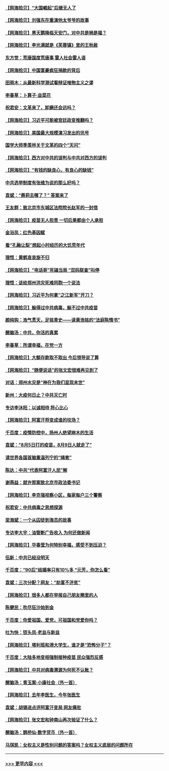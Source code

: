 #### [【网海拾贝】“大国崛起”后继无人了](../pages/nsc993/n13221320.md?t=09101201) 
#### [【网海拾贝】刘强东在重演他太爷爷的故事](../pages/nsc993/n13218844.md?t=09101201) 
#### [【网海拾贝】黑天鹅降临天安门，对中共是祸是福？](../pages/nsc993/n13216283.md?t=09101201) 
#### [【网海拾贝】李光满就是《芙蓉镇》里的王秋赦](../pages/nsc993/n13213872.md?t=09101201) 
#### [东方觉：荒唐国度荒唐事 雷人社会雷人语](../pages/nsc993/n13212849.md?t=09101201) 
#### [【网海拾贝】中国富豪疯狂捐款的背后](../pages/nsc993/n13211297.md?t=09101201) 
#### [田雨木：从最新科学测试看辩证唯物主义之谬](../pages/nsc993/n13210926.md?t=09101201) 
#### [李春草：卜算子·韭菜花](../pages/nsc993/n13209894.md?t=09101201) 
#### [祝君安：文革来了，卸磨还会远吗？](../pages/nsc993/n13209892.md?t=09101201) 
#### [【网海拾贝】习近平可能被宫廷政变推翻吗？](../pages/nsc993/n13209876.md?t=09101201) 
#### [【网海拾贝】美国最大规模演习发出的讯号](../pages/nsc993/n13207637.md?t=09101201) 
#### [国学大师季羡林关于文革的四个“天问”](../pages/nsc993/n13204917.md?t=09101201) 
#### [【网海拾贝】西方对中共的误判与中共对西方的误判](../pages/nsc993/n13204854.md?t=09101201) 
#### [【网海拾贝】“有钱的缺良心，有良心的缺钱”](../pages/nsc993/n13202291.md?t=09101201) 
#### [中共选举制度有张维为说的那么好吗？](../pages/nsc993/n13199399.md?t=09101201) 
#### [袁斌：“蔡莉去哪了？” 答案来了](../pages/nsc993/n13199329.md?t=09101201) 
#### [王友群：致北京市东城区法院院长赵军的一封信](../pages/nsc993/n13198263.md?t=09101201) 
#### [【网海拾贝】疫苗无人担责 一切后果都由个人承担](../pages/nsc993/n13197255.md?t=09101201) 
#### [金浴凤：红色基因赋](../pages/nsc993/n13197155.md?t=09101201) 
#### [看“孔融让梨”想起小时经历的大饥荒年代](../pages/nsc993/n13195778.md?t=09101201) 
#### [理悟：黄鹤哀哀旋不归](../pages/nsc993/n13195355.md?t=09101201) 
#### [【网海拾贝】“电话哥”死磕当局 “双码联查”叫停](../pages/nsc993/n13194888.md?t=09101201) 
#### [理悟：该给郑州洪灾死难同胞一个说法](../pages/nsc993/n13194873.md?t=09101201) 
#### [【网海拾贝】习近平为何拿“之江新军”开刀？](../pages/nsc993/n13193979.md?t=09101201) 
#### [【网海拾贝】躲得过中共病毒，躲不过中共疫苗](../pages/nsc993/n13191479.md?t=09101201) 
#### [颜纯钩﻿：浩气贯天，足铭青史——读黄浩铭的“法庭陈情书”](../pages/nsc993/n13190931.md?t=09101201) 
#### [醒脑汤：中共，你活的真累](../pages/nsc993/n13190907.md?t=09101201) 
#### [李春草：所谓幸福，在党一方](../pages/nsc993/n13190320.md?t=09101201) 
#### [【网海拾贝】大额存款取不取出 今后领导说了算](../pages/nsc993/n13188867.md?t=09101201) 
#### [【网海拾贝】“随便说话”的张文宏很难再见到了](../pages/nsc993/n13188208.md?t=09101201) 
#### [对话：郑州水灾是“神在为我们显现末世”](../pages/nsc993/n13187070.md?t=09101201) 
#### [新州：大疫何日止？中共灭亡时](../pages/nsc993/n13186301.md?t=09101201) 
#### [专访李沐阳：以诚相待 将心比心](../pages/nsc993/n13180171.md?t=09101201) 
#### [【网海拾贝】阿富汗将变成谁的坟场？](../pages/nsc993/n13183968.md?t=09101201) 
#### [千百度：疫情防控中，扬州人绝望麻木的生活](../pages/nsc993/n13183902.md?t=09101201) 
#### [袁斌：“8月5日打的疫苗，8月9日人就走了”](../pages/nsc993/n13183741.md?t=09101201) 
#### [请世界各国首脑重温列宁的“绳套”](../pages/nsc993/n13183266.md?t=09101201) 
#### [陈达：中共“代表阿富汗人民”解](../pages/nsc993/n13183050.md?t=09101201) 
#### [谢燕益：就许那案致北京市政法委书记](../pages/nsc993/n13182701.md?t=09101201) 
#### [【网海拾贝】李克强视察小区，每家每户三个警察](../pages/nsc993/n13181691.md?t=09101201) 
#### [祝君安：中共病毒之思想探源](../pages/nsc993/n13180924.md?t=09101201) 
#### [梁海斌：一个从囚徒到海员的故事](../pages/nsc993/n13180304.md?t=09101201) 
#### [专访李大宇：油管断广告收入 为何还做新闻](../pages/nsc993/n13180203.md?t=09101201) 
#### [【网海拾贝】华春莹为何特别幸福，感受不到压迫？](../pages/nsc993/n13180239.md?t=09101201) 
#### [伍新：中共已经没明天](../pages/nsc993/n13179249.md?t=09101201) 
#### [千百度：“90后”结婚率只有10%多 “元芳，你怎么看”](../pages/nsc993/n13179191.md?t=09101201) 
#### [袁斌：三次分配？网友：“劫富不济贫”](../pages/nsc993/n13179137.md?t=09101201) 
#### [【网海拾贝】很多人都在举报自己朋友圈里的人](../pages/nsc993/n13178661.md?t=09101201) 
#### [陈健民：吹尽狂沙始到金](../pages/nsc993/n13178052.md?t=09101201) 
#### [千百度：你爱祖国、爱党，可祖国和党爱你吗？](../pages/nsc993/n13177820.md?t=09101201) 
#### [吐为快：钗头凤·老韭与新韭](../pages/nsc993/n13177699.md?t=09101201) 
#### [【网海拾贝】塔利班和港大学生，谁才是“恐怖分子”？](../pages/nsc993/n13175838.md?t=09101201) 
#### [千百度：大陆多地变相强制接种疫苗 民众强烈反感](../pages/nsc993/n13175624.md?t=09101201) 
#### [【网海拾贝】中共对病毒溯源为何死不认账？](../pages/nsc993/n13172875.md?t=09101201) 
#### [醒脑汤：青玉案·小康社会（外一首）](../pages/nsc993/n13172072.md?t=09101201) 
#### [【网海拾贝】去年李医生，今年张医生](../pages/nsc993/n13170405.md?t=09101201) 
#### [袁斌：胡锡进点评阿富汗变局 网友痛批](../pages/nsc993/n13170201.md?t=09101201) 
#### [【网海拾贝】张文宏和钟南山再次验证了什么？](../pages/nsc993/n13167785.md?t=09101201) 
#### [醒脑汤：鹊桥仙·数字货币（外一首）](../pages/nsc993/n13165652.md?t=09101201) 
#### [马琪凯：女权主义是性别问题的答案吗？女权主义底层的问题所在](../pages/nsc993/n13165599.md?t=09101201) 

----
#### [ >>> 更早内容 <<< ](../indexes/nsc993-earlier.md)
